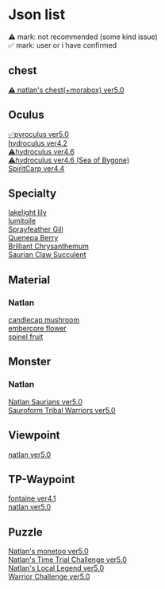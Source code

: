 <body>
  <h1>Json list</h1>
    <a>⚠︎ mark: not recommended (some kind issue)</a></br>
    <a>✅ mark: user or i have confirmed</a>
  <h2>chest</h2>
  <a href="/chest/natlan/5.0/README.md">⚠︎ natlan's chest(+morabox) ver5.0</a></br>
  <h2>Oculus</h2>
  <a href="/oculus/pyroculus/5.0/README.md">✅pyroculus ver5.0</a></br>
  <a href="/oculus/hydroculus/4.2/README.md">hydroculus ver4.2</a></br>
  <a href="/oculus/hydroculus/4.6/README.md">⚠︎hydroculus ver4.6</a></br>
  <a href="/oculus/hydroculus/4.6_SeaOfBygone/README.md">⚠︎hydroculus ver4.6 (Sea of Bygone)</a></br>
  <a href="/oculus/SpiritCarp/4.4/README.md">SpiritCarp ver4.4</a></br>
  <h2>Specialty</h2>
  <a href="/specialty/lakelight%20lily/README.md">lakelight lily</a></br>
  <a href="/specialty/lumitoile/README.md">lumitoile</a></br>
  <a href="/specialty/SprayfeatherGill/README.md">Sprayfeather Gill</a></br>
  <a href="/specialty/QuenepaBerry/README.md">Quenepa Berry</a></br>
  <a href="/specialty/BrilliantChrysanthemum/README.md">Brilliant Chrysanthemum</a></br>
  <a href="/specialty/SaurianClawSucculent/README.md">Saurian Claw Succulent</a></br>
  <h2>Material</h2>
  <h3>Natlan</h3>
  <a href="/material/natlan/candlecap mushroom/README.md">candlecap mushroom</a></br>
  <a href="/material/natlan/embercore flower/README.md">embercore flower</a></br>
  <a href="/material/natlan/spinel fruit/README.md">spinel fruit</a></br>
  <h2>Monster</h2>
  <h3>Natlan</h3>
  <a href="/monster/natlan_saurians/5.0/README.md">Natlan Saurians ver5.0</a></br>
  <a href="/monster/sairoform_tribal_warriors/5.0/README.md">Sauroform Tribal Warriors ver5.0</a></br>
  <h2>Viewpoint</h2>
  <a href="/viewpoint/natlan/5.0/README.md">natlan ver5.0</a></br>
  <h2>TP-Waypoint</h2>
  <a href="/teleport-waypoint/fontaine/json/4.1/README.md">fontaine ver4.1</a></br>
  <a href="/teleport-waypoint/natlan/5.0/README.md">natlan ver5.0</a></br>
  <h2>Puzzle</h2>
  <a href="/puzzle/natlan/monetoo/5.0/README.md">Natlan's monetoo ver5.0</a></br>
  <a href="/puzzle/natlan/TimeTrialChallenge/5.0/README.md">Natlan's Time Trial Challenge ver5.0</a></br>
  <a href="/puzzle/natlan/LocalLegend/5.0/README.md">Natlan's Local Legend ver5.0</a></br>
  <a href="/chest/natlan/5.0/README.md">Warrior Challenge ver5.0</a></br>
</body>
